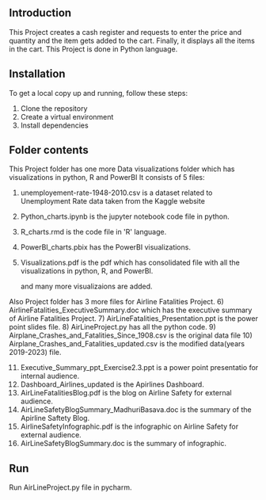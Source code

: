 ## Introduction
This Project creates a cash register and requests to enter the price and quantity and the item gets added to the cart.
Finally, it displays all the items in the cart. This Project is done in Python language.


## Installation
To get a local copy up and running, follow these steps:
1) Clone the repository
2) Create a virtual environment
3) Install dependencies


## Folder contents
This Project folder has one more Data visualizations folder which has visualizations in python, R and PowerBI
It consists of 5 files:
1) unemployement-rate-1948-2010.csv is a dataset related to Unemployment Rate data taken from the Kaggle website 
2) Python_charts.ipynb is the jupyter notebook code file in python.
3) R_charts.rmd is the code file in 'R' language.
4) PowerBI_charts.pbix has the PowerBI visualizations.
5) Visualizations.pdf is the pdf which has consolidated file with all the visualizations in python, R, and PowerBI.

	and many more visualizaions are added.

Also Project folder has 3 more files for Airline Fatalities Project.
6) AirlineFatalities_ExecutiveSummary.doc which has the executive summary of Airline Fatalities Project.
7) AirLineFatalities_Presentation.ppt is the power point slides file.
8) AirLineProject.py has all the python code.
9) Airplane_Crashes_and_Fatalities_Since_1908.csv  is the original data file
10) Airplane_Crashes_and_Fatalities_updated.csv is the modified data(years 2019-2023) file.

11) Executive_Summary_ppt_Exercise2.3.ppt is a power point presentatio for internal audience.
12) Dashboard_Airlines_updated is the Apirlines Dashboard.
13) AirLineFatalitiesBlog.pdf is the blog on Airline Safety for external audience.
14) AirLineSafetyBlogSummary_MadhuriBasava.doc is the summary of the Apirline Saftety Blog.
15) AirlineSafetyInfographic.pdf is the infographic on Airline Safety for external audience.
16) AirLineSafetyBlogSummary.doc is the summary of infographic.


## Run
Run AirLineProject.py file in pycharm.

